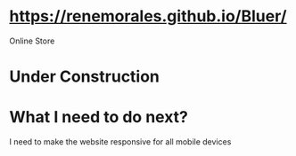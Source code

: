 # https://renemorales.github.io/Bluer/
Online Store

# Under Construction

# What I need to do next?

I need to make the website responsive for all mobile devices

